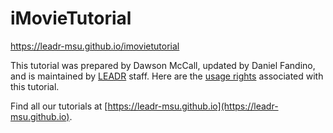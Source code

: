# iMovieTutorial
https://leadr-msu.github.io/imovietutorial

This tutorial was prepared by Dawson McCall, updated by Daniel Fandino, and is maintained by [LEADR](http://leadr.msu.edu) staff. Here are the [usage rights](https://github.com/leadr-msu/imovietutorial/blob/master/License.MD) associated with this tutorial.

Find all our tutorials at [https://leadr-msu.github.io](https://leadr-msu.github.io).
